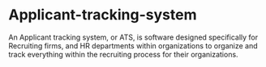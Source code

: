 # Applicant-tracking-system
An Applicant tracking system, or ATS, is software designed specifically for Recruiting firms, and HR departments within organizations to organize and track everything within the recruiting process for their organizations.
